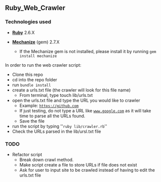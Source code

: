 ## Ruby_Web_Crawler

### Technologies used

* **[Ruby](https://www.ruby-lang.org/en/downloads/)** 2.6.X
* **[Mechanize](https://github.com/sparklemotion/mechanize)** (gem) 2.7.X

  * If the Mechanize gem is not installed, please install it by running <code>gem install mechanize</code>

In order to run the web crawler script:

* Clone this repo
* cd into the repo folder
* run <code>bundle install</code>
* create a urls.txt file (the crawler will look for this file name)
  * From terminal, type touch lib/urls.txt
* open the urls.txt file and type the URL you would like to crawler
  * Example: <code>https://github.com</code>
  * If just testing, do not type a URL like <code>www.google.com</code> as it will take time to parse all the URLs found.
  * Save the file
* run the script by typing ''<code>ruby lib/crawler.rb</code>''
* Check the URLs parsed in the lib/ursl.txt file

### TODO

* Refactor script
  * Break down crawl method.
  * Make script create a file to store URLs if file does not exist
  * Ask for user to input site to be crawled instead of having to edit the urls.txt file
